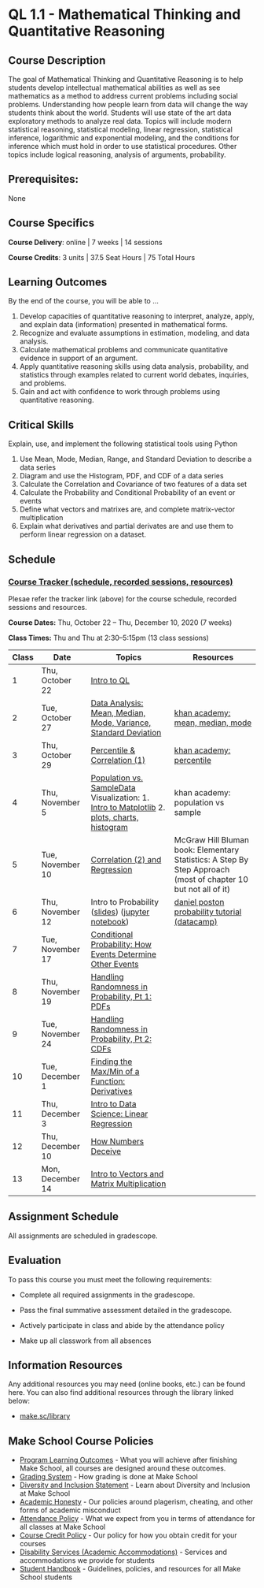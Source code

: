 # QL 1.1 - Mathematical Thinking and Quantitative Reasoning

## Course Description

The goal of Mathematical Thinking and Quantitative Reasoning is to help students develop intellectual mathematical abilities as well as see mathematics as a method to address current problems including social problems. Understanding how people learn from data will change the way students think about the world. Students will use state of the art data exploratory methods to analyze real data. Topics will include modern statistical reasoning, statistical modeling, linear regression, statistical inference, logarithmic and exponential modeling, and the conditions for inference which must hold in order to use statistical procedures.  Other topics include logical reasoning, analysis of arguments, probability.

## Prerequisites:  

None

## Course Specifics

**Course Delivery**: online | 7 weeks | 14 sessions

**Course Credits**: 3 units | 37.5 Seat Hours | 75 Total Hours

## Learning Outcomes

By the end of the course, you will be able to ...

1. Develop capacities of quantitative reasoning to interpret, analyze, apply, and explain data (information) presented in mathematical forms.
1. Recognize and evaluate assumptions in estimation, modeling, and data analysis.
1. Calculate mathematical problems and communicate quantitative evidence in support of an argument.
1. Apply quantitative reasoning skills using data analysis, probability, and statistics through examples related to current world debates, inquiries, and problems.
1. Gain and act with confidence to work through problems using quantitative reasoning.

## Critical Skills

Explain, use, and implement the following statistical tools using Python

1. Use Mean, Mode, Median, Range, and Standard Deviation to describe a data series
2. Diagram and use the Histogram, PDF, and CDF of a data series
3. Calculate the Correlation and Covariance of two features of a data set
4. Calculate the Probability and Conditional Probability of an event or events
5. Define what vectors and matrixes are, and complete matrix-vector multiplication
6. Explain what derivatives and partial derivates are and use them to perform linear regression on a dataset.


## Schedule

### [Course Tracker (schedule, recorded sessions, resources)](https://docs.google.com/spreadsheets/d/1A3j1-q4hs0M-l6dBofynJZf8Ea1TGttGpIxHyTw3NEM/edit?usp=sharing)
Plesae refer the tracker link (above) for the course schedule, recorded sessions and resources.

**Course Dates:** Thu, October 22 – Thu, December 10, 2020 (7 weeks)

**Class Times:** Thu and Thu at 2:30–5:15pm (13 class sessions)

| Class | Date             | Topics                                                                                                                                                                                                                                                                                                                                                                                                                                                | Resources                                                                                                                                                                  |
|-------|------------------|-------------------------------------------------------------------------------------------------------------------------------------------------------------------------------------------------------------------------------------------------------------------------------------------------------------------------------------------------------------------------------------------------------------------------------------------------------|----------------------------------------------------------------------------------------------------------------------------------------------------------------------------|
| 1     | Thu, October 22  | [Intro to QL](https://docs.google.com/presentation/d/1YHxlWCWymcw2Uhiz1QaLNgiZ9odVA8WzDS644JcFYNI/edit?usp=sharing)                                                                                                                                                                                                                                                                                                                                   |                                                                                                                                                                            |
| 2     | Tue, October 27  | [Data Analysis: Mean, Median, Mode, Variance, Standard Deviation](https://docs.google.com/presentation/d/1AL15PxycbG3z0co9D0Un0vYY9gO4U8gFuNCHJ1g3Erw/edit?usp=sharing)                                                                                                                                                                                                                                                                               | [khan academy: mean, median, mode](https://www.khanacademy.org/math/cc-sixth-grade-math/cc-6th-data-statistics/mean-and-median/v/mean-median-and-mode)                     |
| 3     | Thu, October 29  | [Percentile & Correlation (1)](https://docs.google.com/presentation/d/1GNBJ8Hk1yadJKaNK1GAeXmKYlKHfDjsbV6KkuJRcRSs/edit?usp=sharing)                                                                                                                                                                                                                                                                                                                  | [khan academy: percentile](https://www.google.com/search?q=percentile+khan+academy&oq=percentile+khan+academy&aqs=chrome..69i57j69i60l2.4528j0j4&sourceid=chrome&ie=UTF-8) |
| 4     | Thu, November 5  | [Population vs. SampleData](https://docs.google.com/presentation/d/1jEa0VxOuAXkspkcnlkEQNLj6tcW59nqaHMQCTxaEpF8/edit?usp=sharing) Visualization: 1. [Intro to Matplotlib](https://docs.google.com/presentation/d/1TbcTkppnDDoavAUIjB8brkM_nes6Jj8HDtI9SSk69ws/edit?usp=sharing) 2. [plots, charts, histogram](https://github.com/Make-School-Courses/QL-1.1-Quantitative-Reasoning/blob/master/Notebooks/visualizations/visualizations_in_data.ipynb) | khan academy: population vs sample                                                                                                                                         |
| 5     | Tue, November 10 | [Correlation (2) and Regression](https://docs.google.com/presentation/d/1W-Ut1eYAXg7qr5teY8tfPQ-B6DzJ42Sr_VfYTMSF7Gs/edit?usp=sharing)                                                                                                                                                                                                                                                                                                                | McGraw Hill Bluman book: Elementary Statistics: A Step By Step Approach (most of chapter 10 but not all of it)                                                             |
| 6     | Thu, November 12 | Intro to Probability ([slides](https://docs.google.com/presentation/d/1JQguR_4LDu8f88vWWet4fVK-zDaYLbnDQtMwHmTB6vo/edit?usp=sharing)) ([jupyter notebook](https://docs.google.com/presentation/d/1JQguR_4LDu8f88vWWet4fVK-zDaYLbnDQtMwHmTB6vo/edit?usp=sharing))                                                                                                                                                                                      | [daniel poston probability tutorial (datacamp)](https://www.datacamp.com/community/tutorials/statistics-python-tutorial-probability-1)                                     |
| 7     | Tue, November 17 | [Conditional Probability: How Events Determine Other Events](https://github.com/Make-School-Courses/QL-1.1-Quantitative-Reasoning/blob/master/Notebooks/Conditional_Probability/Conditional_probability.ipynb)                                                                                                                                                                                                                                        |                                                                                                                                                                            |
| 8     | Thu, November 19 | [Handling Randomness in Probability, Pt 1: PDFs](https://github.com/Make-School-Courses/QL-1.1-Quantitative-Reasoning/blob/master/Notebooks/Handling_Randomness_in_Probability/pdf_cdf_Normal.ipynb)                                                                                                                                                                                                                                                  |                                                                                                                                                                            |
| 9     | Tue, November 24 | [Handling Randomness in Probability, Pt 2: CDFs](https://github.com/Make-School-Courses/QL-1.1-Quantitative-Reasoning/blob/master/Notebooks/Handling_Randomness_in_Probability/pdf_cdf_Normal.ipynb)                                                                                                                                                                                                                                                  |                                                                                                                                                                            |
| 10    | Tue, December 1  | [Finding the Max/Min of a Function: Derivatives](https://github.com/Make-School-Courses/QL-1.1-Quantitative-Reasoning/blob/master/Notebooks/Calculus/partial_derivative.ipynb)                                                                                                                                                                                                                                                                        |                                                                                                                                                                            |
| 11    | Thu, December 3  | [Intro to Data Science: Linear Regression](https://github.com/Make-School-Courses/QL-1.1-Quantitative-Reasoning/blob/master/Final_Project/Final_Project.ipynb)                                                                                                                                                                                                                                                                                        |                                                                                                                                                                            |
| 12    | Thu, December 10 | [How Numbers Deceive](https://github.com/Make-School-Courses/QL-1.1-Quantitative-Reasoning/blob/master/Notebooks/Numbers_Deceive/How_Numbers_Deceive.ipynb)                                                                                                                                                                                                                                                                                           |                                                                                                                                                                            |
| 13    | Mon, December 14 | [Intro to Vectors and Matrix Multiplication](https://github.com/Make-School-Courses/QL-1.1-Quantitative-Reasoning/blob/master/Notebooks/Linear_Algebra/linear_algebra.ipynb)                                                                                                                                                                                                                                                                          |                                                                                                                                                                            |

## Assignment Schedule

All assignments are scheduled in gradescope.

## Evaluation
To pass this course you must meet the following requirements:

- Complete all required assignments in the gradescope.

- Pass the final summative assessment detailed in the gradescope.
- Actively participate in class and abide by the attendance policy
- Make up all classwork from all absences

##  Information Resources

Any additional resources you may need (online books, etc.) can be found here. You can also find additional resources through the library linked below:

- [make.sc/library](http://make.sc/library)

## Make School Course Policies

- [Program Learning Outcomes](https://make.sc/program-learning-outcomes) - What you will achieve after finishing Make School, all courses are designed around these outcomes.
- [Grading System](https://make.sc/grading-system) - How grading is done at Make School
- [Diversity and Inclusion Statement](https://make.sc/diversity-and-inclusion-statement) - Learn about Diversity and Inclusion at Make School
- [Academic Honesty](https://make.sc/academic-honesty-policy) - Our policies around plagerism, cheating, and other forms of academic misconduct
- [Attendance Policy](https://make.sc/attendance-policy) - What we expect from you in terms of attendance for all classes at Make School
- [Course Credit Policy](https://make.sc/course-credit-policy) - Our policy for how you obtain credit for your courses
- [Disability Services (Academic Accommodations)](https://make.sc/disability-services) - Services and accommodations we provide for students
- [Student Handbook](https://make.sc/student-handbook) - Guidelines, policies, and resources for all Make School students
